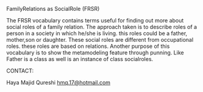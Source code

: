 FamilyRelations as SocialRole (FRSR)

The FRSR vocabulary contains terms useful for finding out more about social roles of a family relation. The approach taken is to describe roles of a person in a society in which he/she is living. this roles could be a father, mother,son or daughter. These social roles are different from occupational roles. these roles are based on relations. Another purpose of this vocabulary is to show the metamodeling feature through punning. Like Father is a class as well is an instance of class socialroles.

CONTACT:

Haya Majid Qureshi hmq.17@hotmail.com 
